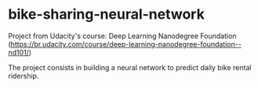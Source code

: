 # bike-sharing-neural-network
Project from Udacity's course: Deep Learning Nanodegree Foundation (https://br.udacity.com/course/deep-learning-nanodegree-foundation--nd101/)

The project consists in building a neural network to predict daily bike rental ridership.
